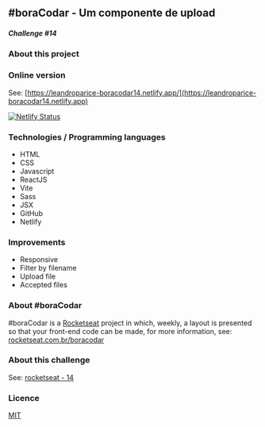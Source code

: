 ## #boraCodar - Um componente de upload

##### Challenge #14

### About this project

### Online version

See: [https://leandroparice-boracodar14.netlify.app/](https://leandroparice-boracodar14.netlify.app)

[![Netlify Status](https://api.netlify.com/api/v1/badges/5392d509-2d29-4d0c-a4b4-a9a765cb350f/deploy-status)](https://app.netlify.com/sites/leandroparice-boracodar14/deploys)

### Technologies / Programming languages

- HTML
- CSS
- Javascript
- ReactJS
- Vite
- Sass
- JSX
- GitHub
- Netlify

### Improvements

- Responsive
- Filter by filename
- Upload file
- Accepted files

### About #boraCodar

#boraCodar is a [Rocketseat](https://rocketseat.com.br) project in which, weekly, a layout is presented so that your front-end code can be made, for more information, see: [rocketseat.com.br/boracodar](https://rocketseat.com.br/boracodar)

### About this challenge

See: [rocketseat - 14](https://www.rocketseat.com.br/boracodar/desafios-anteriores/um-componente-de-upload-desafio-14)

### Licence

[MIT](https://choosealicense.com/licenses/mit/)

